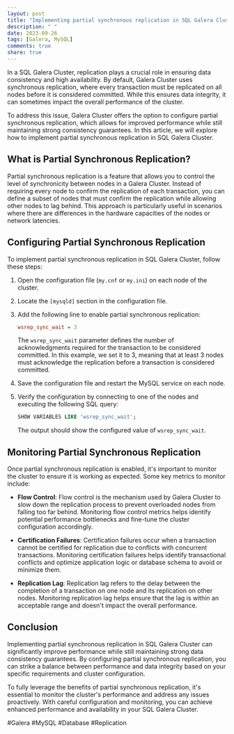```yaml
---
layout: post
title: "Implementing partial synchronous replication in SQL Galera Cluster for improved performance"
description: " "
date: 2023-09-26
tags: [Galera, MySQL]
comments: true
share: true
---
```


In a SQL Galera Cluster, replication plays a crucial role in ensuring data consistency and high availability. By default, Galera Cluster uses synchronous replication, where every transaction must be replicated on all nodes before it is considered committed. While this ensures data integrity, it can sometimes impact the overall performance of the cluster.

To address this issue, Galera Cluster offers the option to configure partial synchronous replication, which allows for improved performance while still maintaining strong consistency guarantees. In this article, we will explore how to implement partial synchronous replication in SQL Galera Cluster.

## What is Partial Synchronous Replication?

Partial synchronous replication is a feature that allows you to control the level of synchronicity between nodes in a Galera Cluster. Instead of requiring every node to confirm the replication of each transaction, you can define a subset of nodes that must confirm the replication while allowing other nodes to lag behind. This approach is particularly useful in scenarios where there are differences in the hardware capacities of the nodes or network latencies.

## Configuring Partial Synchronous Replication

To implement partial synchronous replication in SQL Galera Cluster, follow these steps:

1. Open the configuration file (`my.cnf` or `my.ini`) on each node of the cluster.

2. Locate the `[mysqld]` section in the configuration file.

3. Add the following line to enable partial synchronous replication:

   ```ini
   wsrep_sync_wait = 3
   ```

   The `wsrep_sync_wait` parameter defines the number of acknowledgments required for the transaction to be considered committed. In this example, we set it to 3, meaning that at least 3 nodes must acknowledge the replication before a transaction is considered committed.

4. Save the configuration file and restart the MySQL service on each node.

5. Verify the configuration by connecting to one of the nodes and executing the following SQL query:

   ```sql
   SHOW VARIABLES LIKE 'wsrep_sync_wait';
   ```

   The output should show the configured value of `wsrep_sync_wait`.

## Monitoring Partial Synchronous Replication

Once partial synchronous replication is enabled, it's important to monitor the cluster to ensure it is working as expected. Some key metrics to monitor include:

- **Flow Control**: Flow control is the mechanism used by Galera Cluster to slow down the replication process to prevent overloaded nodes from falling too far behind. Monitoring flow control metrics helps identify potential performance bottlenecks and fine-tune the cluster configuration accordingly.

- **Certification Failures**: Certification failures occur when a transaction cannot be certified for replication due to conflicts with concurrent transactions. Monitoring certification failures helps identify transactional conflicts and optimize application logic or database schema to avoid or minimize them.

- **Replication Lag**: Replication lag refers to the delay between the completion of a transaction on one node and its replication on other nodes. Monitoring replication lag helps ensure that the lag is within an acceptable range and doesn't impact the overall performance.

## Conclusion

Implementing partial synchronous replication in SQL Galera Cluster can significantly improve performance while still maintaining strong data consistency guarantees. By configuring partial synchronous replication, you can strike a balance between performance and data integrity based on your specific requirements and cluster configuration.

To fully leverage the benefits of partial synchronous replication, it's essential to monitor the cluster's performance and address any issues proactively. With careful configuration and monitoring, you can achieve enhanced performance and availability in your SQL Galera Cluster.

#Galera #MySQL #Database #Replication